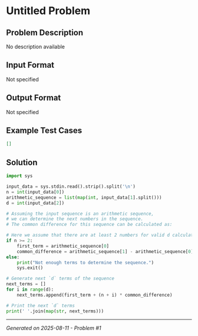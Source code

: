 # Untitled Problem

## Problem Description
No description available

## Input Format
Not specified

## Output Format
Not specified

## Example Test Cases
```json
[]
```

## Solution
```python
import sys

input_data = sys.stdin.read().strip().split('\n')
n = int(input_data[0])
arithmetic_sequence = list(map(int, input_data[1].split()))
d = int(input_data[2])

# Assuming the input sequence is an arithmetic sequence,
# we can determine the next numbers in the sequence.
# The common difference for this sequence can be calculated as:

# Here we assume that there are at least 2 numbers for valid d calculation.
if n >= 2:
    first_term = arithmetic_sequence[0]
    common_difference = arithmetic_sequence[1] - arithmetic_sequence[0]
else:
    print("Not enough terms to determine the sequence.")
    sys.exit()

# Generate next `d` terms of the sequence
next_terms = []
for i in range(d):
    next_terms.append(first_term + (n + i) * common_difference)

# Print the next `d` terms
print(' '.join(map(str, next_terms)))
```

---
*Generated on 2025-08-11 - Problem #1*